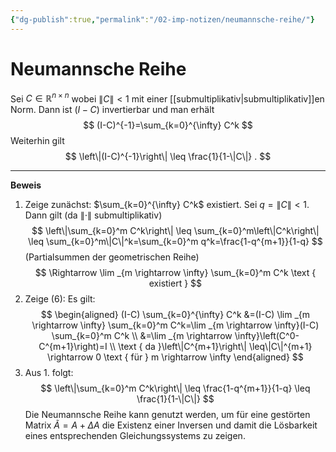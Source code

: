 ```yaml
---
{"dg-publish":true,"permalink":"/02-imp-notizen/neumannsche-reihe/"}
---
```


# Neumannsche Reihe
Sei $C \in \mathbb{R}^{n \times n}$ wobei $\|C\|<1$ mit einer [[submultiplikativ\|submultiplikativ]]en Norm. Dann ist $(I-C)$ invertierbar und man erhält
$$
(I-C)^{-1}=\sum_{k=0}^{\infty} C^k
$$
Weiterhin gilt
$$
\left\|(I-C)^{-1}\right\| \leq \frac{1}{1-\|C\|} .
$$
___
**Beweis**
1. Zeige zunächst: $\sum_{k=0}^{\infty} C^k$ existiert.
Sei $q=\|C\|<1$. Dann gilt (da $\|\cdot\|$ submultiplikativ)
$$
\left\|\sum_{k=0}^m C^k\right\| \leq \sum_{k=0}^m\left\|C^k\right\| \leq \sum_{k=0}^m\|C\|^k=\sum_{k=0}^m q^k=\frac{1-q^{m+1}}{1-q}
$$
(Partialsummen der geometrischen Reihe)
$$
\Rightarrow \lim _{m \rightarrow \infty} \sum_{k=0}^m C^k \text { existiert }
$$
2. Zeige (6): Es gilt:
$$
\begin{aligned}
(I-C) \sum_{k=0}^{\infty} C^k &=(I-C) \lim _{m \rightarrow \infty} \sum_{k=0}^m C^k=\lim _{m \rightarrow \infty}(I-C) \sum_{k=0}^m C^k \\
&=\lim _{m \rightarrow \infty}\left(C^0-C^{m+1}\right)=I \\
\text { da }\left\|C^{m+1}\right\| \leq\|C\|^{m+1} \rightarrow 0 \text { für } m \rightarrow \infty
\end{aligned}
$$
3. Aus 1. folgt:
$$
\left\|\sum_{k=0}^m C^k\right\| \leq \frac{1-q^{m+1}}{1-q} \leq \frac{1}{1-\|C\|}
$$
Die Neumannsche Reihe kann genutzt werden, um für eine gestörten Matrix $\tilde{A}=A+\Delta A$ die Existenz einer Inversen und damit die Lösbarkeit eines entsprechenden Gleichungssystems zu zeigen.